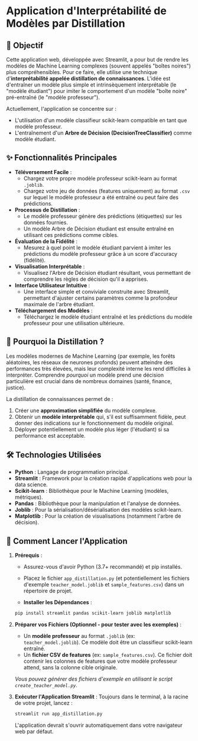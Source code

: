# Application d'Interprétabilité de Modèles par Distillation

## 🎯 Objectif

Cette application web, développée avec Streamlit, a pour but de rendre les modèles de Machine Learning complexes (souvent appelés "boîtes noires") plus compréhensibles. Pour ce faire, elle utilise une technique d'**interprétabilité appelée distillation de connaissances**. L'idée est d'entraîner un modèle plus simple et intrinsèquement interprétable (le "modèle étudiant") pour imiter le comportement d'un modèle "boîte noire" pré-entraîné (le "modèle professeur").

Actuellement, l'application se concentre sur :
* L'utilisation d'un modèle classifieur scikit-learn compatible en tant que modèle professeur.
* L'entraînement d'un **Arbre de Décision (DecisionTreeClassifier)** comme modèle étudiant.

## ✨ Fonctionnalités Principales

* **Téléversement Facile** :
    * Chargez votre propre modèle professeur scikit-learn au format `.joblib`.
    * Chargez votre jeu de données (features uniquement) au format `.csv` sur lequel le modèle professeur a été entraîné ou peut faire des prédictions.
* **Processus de Distillation** :
    * Le modèle professeur génère des prédictions (étiquettes) sur les données fournies.
    * Un modèle Arbre de Décision étudiant est ensuite entraîné en utilisant ces prédictions comme cibles.
* **Évaluation de la Fidélité** :
    * Mesurez à quel point le modèle étudiant parvient à imiter les prédictions du modèle professeur grâce à un score d'accuracy (fidélité).
* **Visualisation Interprétable** :
    * Visualisez l'Arbre de Décision étudiant résultant, vous permettant de comprendre les règles de décision qu'il a apprises.
* **Interface Utilisateur Intuitive** :
    * Une interface simple et conviviale construite avec Streamlit, permettant d'ajuster certains paramètres comme la profondeur maximale de l'arbre étudiant.
* **Téléchargement des Modèles** :
    * Téléchargez le modèle étudiant entraîné et les prédictions du modèle professeur pour une utilisation ultérieure.

## 🤔 Pourquoi la Distillation ?

Les modèles modernes de Machine Learning (par exemple, les forêts aléatoires, les réseaux de neurones profonds) peuvent atteindre des performances très élevées, mais leur complexité interne les rend difficiles à interpréter. Comprendre *pourquoi* un modèle prend une décision particulière est crucial dans de nombreux domaines (santé, finance, justice).

La distillation de connaissances permet de :
1.  Créer une **approximation simplifiée** du modèle complexe.
2.  Obtenir un **modèle interprétable** qui, s'il est suffisamment fidèle, peut donner des indications sur le fonctionnement du modèle original.
3.  Déployer potentiellement un modèle plus léger (l'étudiant) si sa performance est acceptable.

## 🛠️ Technologies Utilisées

* **Python** : Langage de programmation principal.
* **Streamlit** : Framework pour la création rapide d'applications web pour la data science.
* **Scikit-learn** : Bibliothèque pour le Machine Learning (modèles, métriques).
* **Pandas** : Bibliothèque pour la manipulation et l'analyse de données.
* **Joblib** : Pour la sérialisation/désérialisation des modèles scikit-learn.
* **Matplotlib** : Pour la création de visualisations (notamment l'arbre de décision).

## 🚀 Comment Lancer l'Application

1.  **Prérequis** :
    * Assurez-vous d'avoir Python (3.7+ recommandé) et pip installés.


    * Placez le fichier `app_distillation.py` (et potentiellement les fichiers d'exemple `teacher_model.joblib` et `sample_features.csv`) dans un répertoire de projet.
    *  **Installer les Dépendances** :

    ```bash
    pip install streamlit pandas scikit-learn joblib matplotlib
    ```

4.  **Préparer vos Fichiers (Optionnel - pour tester avec les exemples)** :
    * Un **modèle professeur** au format `.joblib` (ex: `teacher_model.joblib`). Ce modèle doit être un classifieur scikit-learn entraîné.
    * Un **fichier CSV de features** (ex: `sample_features.csv`). Ce fichier doit contenir les colonnes de features que votre modèle professeur attend, sans la colonne cible originale.

    *Vous pouvez générer des fichiers d'exemple en utilisant le script `create_teacher_model.py`.*

5.  **Exécuter l'Application Streamlit** :
    Toujours dans le terminal, à la racine de votre projet, lancez :
    ```bash
    streamlit run app_distillation.py
    ```
    L'application devrait s'ouvrir automatiquement dans votre navigateur web par défaut.